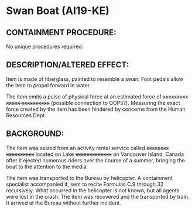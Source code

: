 # Swan Boat (AI19-KE)

## CONTAINMENT PROCEDURE:

No unique procedures required.

## DESCRIPTION/ALTERED EFFECT:

Item is made of fiberglass, painted to resemble a swan. Foot pedals allow the item to propel forward in water.

The item emits a pulse of physical force at an estimated force of ~~xxxxxxxxx xxxxx xxxxxxxxxx~~ (possible connection to OOP5?). Measuring the exact force created by the item has been hindered by concerns from the Human Resources Dept.

## BACKGROUND:

The item was seized from an activity rental service called ~~xxxxxxxx xxxxxxxxxx~~ located on Lake ~~xxxxxxxxxxxxx~~ on Vancouver Island, Canada after it ejected numerous riders over the course of a summer, bringing the boat to the attention to the media.

The item was transported to the Bureau by helicopter. A containment specialist accompanied it, sent to recite Formulas C.9 through 32 recursively. What occurred in the helicopter is not known, but all agents were lost in the crash. The item was recovered and the transported by train. It arrived at the Bureau without further incident.
